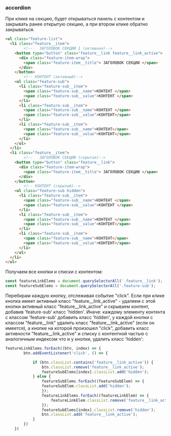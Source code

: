 ### accordion

При клике на секцию, будет открываться панель с контентом и закрывать ранее открытую секцию, а при втором клике обратно закрываться.

```html
<ul class="feature-list">
  <li class="feature__item">
        <!--   ЗАГОЛОВОК СЕКЦИИ 1 (активная)-->
    <button type="button" class="feature__link feature__link_active">
      <div class="feature-item-wrap">
        <span class="feature-item__title"> ЗАГОЛОВОК СЕКЦИИ </span>
      </div>
    </button>
        <!-- КОНТЕНТ (активный)-->
    <ul class="feature-sub">
      <li class="feature-sub__item">
        <span class="feature-sub__name">КОНТЕНТ </span>
        <span class="feature-sub__value">КОНТЕНТ </span>
      </li>
      <li class="feature-sub__item">
        <span class="feature-sub__name">КОНТЕНТ </span>
        <span class="feature-sub__value">КОНТЕНТ</span>
      </li>
      <li class="feature-sub__item">
        <span class="feature-sub__name">КОНТЕНТ</span>
        <span class="feature-sub__value">КОНТЕНТ</span>
      </li>
    </ul>
  </li>
  <li class="feature__item">
        <!--   ЗАГОЛОВОК СЕКЦИИ (скрытая)-->
    <button type="button" class="feature__link">
      <div class="feature-item-wrap">
        <span class="feature-item__title"> ЗАГОЛОВОК СЕКЦИИ </span>
      </div>
    </button>
        <!-- КОНТЕНТ (скрытый)-->
    <ul class="feature-sub hidden">
      <li class="feature-sub__item">
        <span class="feature-sub__name">КОНТЕНТ </span>
        <span class="feature-sub__value">КОНТЕНТ </span>
      </li>
      <li class="feature-sub__item">
        <span class="feature-sub__name">КОНТЕНТ </span>
        <span class="feature-sub__value">КОНТЕНТ</span>
      </li>
      <li class="feature-sub__item">
        <span class="feature-sub__name">КОНТЕНТ</span>
        <span class="feature-sub__value">КОНТЕНТ</span>
      </li>
    </ul>
  </li>
</ul>
```

Получаем все кнопки  и списки с контентом:
```js
const featureLinkElems = document.querySelectorAll('.feature__link');
const featureSubElems = document.querySelectorAll('.feature-sub');
```


Перебирам каждую кнопку, отслеживая событие "click".
Если при клике кнопка имеет активный класс "feature__link_active" - удаляем с этой кнопки активный класс "feature__link_active" и скрываем контент, добавив 'feature-sub' класс 'hidden'.
Иначе: каждому элементу контента с классом 'feature-sub' добавить класс 'hidden', у каждой кнопки с классом "feature__link" удалить класс "feature__link_active" (если он имеется), а кнопке на которой произошел "click", добавить класс активности "feature__link_active" и списку с контентной частью с аналогичным индексом что и у кнопки, удалить класс 'hidden':
```js
featureLinkElems.forEach((btn, index) => {
        btn.addEventListener('click', () => {

            if (btn.classList.contains('feature__link_active')) {
                btn.classList.remove('feature__link_active');
                featureSubElems[index].classList.add('hidden');
            } else {
                featureSubElems.forEach((featureSubElem) => {
                featureSubElem.classList.add('hidden');
                });
                featureLinkElems.forEach((featureLinkElem) => {
                    featureLinkElem.classList.remove('feature__link_active');
                });
                featureSubElems[index].classList.remove('hidden');
                btn.classList.add('feature__link_active');
            }
        })
    })
```
